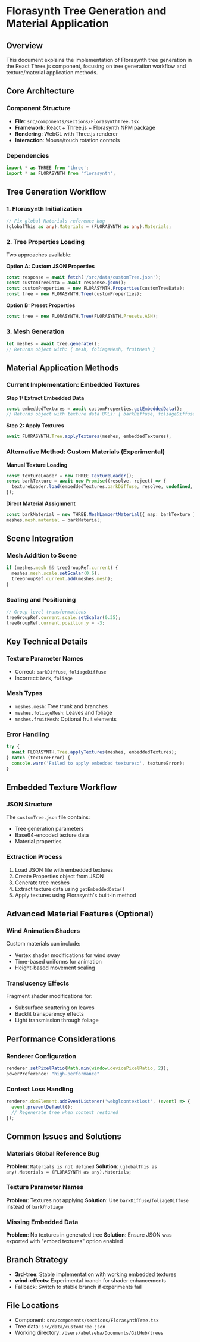 # Florasynth Tree Generation and Material Application

## Overview

This document explains the implementation of Florasynth tree generation in the React Three.js component, focusing on tree generation workflow and texture/material application methods.

## Core Architecture

### Component Structure
- **File**: `src/components/sections/FlorasynthTree.tsx`
- **Framework**: React + Three.js + Florasynth NPM package
- **Rendering**: WebGL with Three.js renderer
- **Interaction**: Mouse/touch rotation controls

### Dependencies
```typescript
import * as THREE from 'three';
import * as FLORASYNTH from 'florasynth';
```

## Tree Generation Workflow

### 1. Florasynth Initialization
```typescript
// Fix global Materials reference bug
(globalThis as any).Materials = (FLORASYNTH as any).Materials;
```

### 2. Tree Properties Loading
Two approaches available:

**Option A: Custom JSON Properties**
```typescript
const response = await fetch('/src/data/customTree.json');
const customTreeData = await response.json();
const customProperties = new FLORASYNTH.Properties(customTreeData);
const tree = new FLORASYNTH.Tree(customProperties);
```

**Option B: Preset Properties**
```typescript
const tree = new FLORASYNTH.Tree(FLORASYNTH.Presets.ASH);
```

### 3. Mesh Generation
```typescript
let meshes = await tree.generate();
// Returns object with: { mesh, foliageMesh, fruitMesh }
```

## Material Application Methods

### Current Implementation: Embedded Textures

**Step 1: Extract Embedded Data**
```typescript
const embeddedTextures = await customProperties.getEmbeddedData();
// Returns object with texture data URLs: { barkDiffuse, foliageDiffuse }
```

**Step 2: Apply Textures**
```typescript
await FLORASYNTH.Tree.applyTextures(meshes, embeddedTextures);
```

### Alternative Method: Custom Materials (Experimental)

**Manual Texture Loading**
```typescript
const textureLoader = new THREE.TextureLoader();
const barkTexture = await new Promise((resolve, reject) => {
  textureLoader.load(embeddedTextures.barkDiffuse, resolve, undefined, reject);
});
```

**Direct Material Assignment**
```typescript
const barkMaterial = new THREE.MeshLambertMaterial({ map: barkTexture });
meshes.mesh.material = barkMaterial;
```

## Scene Integration

### Mesh Addition to Scene
```typescript
if (meshes.mesh && treeGroupRef.current) {
  meshes.mesh.scale.setScalar(0.6);
  treeGroupRef.current.add(meshes.mesh);
}
```

### Scaling and Positioning
```typescript
// Group-level transformations
treeGroupRef.current.scale.setScalar(0.35);
treeGroupRef.current.position.y = -3;
```

## Key Technical Details

### Texture Parameter Names
- Correct: `barkDiffuse`, `foliageDiffuse`
- Incorrect: `bark`, `foliage`

### Mesh Types
- `meshes.mesh`: Tree trunk and branches
- `meshes.foliageMesh`: Leaves and foliage
- `meshes.fruitMesh`: Optional fruit elements

### Error Handling
```typescript
try {
  await FLORASYNTH.Tree.applyTextures(meshes, embeddedTextures);
} catch (textureError) {
  console.warn('Failed to apply embedded textures:', textureError);
}
```

## Embedded Texture Workflow

### JSON Structure
The `customTree.json` file contains:
- Tree generation parameters
- Base64-encoded texture data
- Material properties

### Extraction Process
1. Load JSON file with embedded textures
2. Create Properties object from JSON
3. Generate tree meshes
4. Extract texture data using `getEmbeddedData()`
5. Apply textures using Florasynth's built-in method

## Advanced Material Features (Optional)

### Wind Animation Shaders
Custom materials can include:
- Vertex shader modifications for wind sway
- Time-based uniforms for animation
- Height-based movement scaling

### Translucency Effects
Fragment shader modifications for:
- Subsurface scattering on leaves
- Backlit transparency effects
- Light transmission through foliage

## Performance Considerations

### Renderer Configuration
```typescript
renderer.setPixelRatio(Math.min(window.devicePixelRatio, 2));
powerPreference: "high-performance"
```

### Context Loss Handling
```typescript
renderer.domElement.addEventListener('webglcontextlost', (event) => {
  event.preventDefault();
  // Regenerate tree when context restored
});
```

## Common Issues and Solutions

### Materials Global Reference Bug
**Problem**: `Materials is not defined`
**Solution**: `(globalThis as any).Materials = (FLORASYNTH as any).Materials;`

### Texture Parameter Names
**Problem**: Textures not applying
**Solution**: Use `barkDiffuse`/`foliageDiffuse` instead of `bark`/`foliage`

### Missing Embedded Data
**Problem**: No textures in generated tree
**Solution**: Ensure JSON was exported with "embed textures" option enabled

## Branch Strategy

- **3rd-tree**: Stable implementation with working embedded textures
- **wind-effects**: Experimental branch for shader enhancements
- Fallback: Switch to stable branch if experiments fail

## File Locations

- Component: `src/components/sections/FlorasynthTree.tsx`
- Tree data: `src/data/customTree.json`
- Working directory: `/Users/abelseba/Documents/GitHub/trees` 